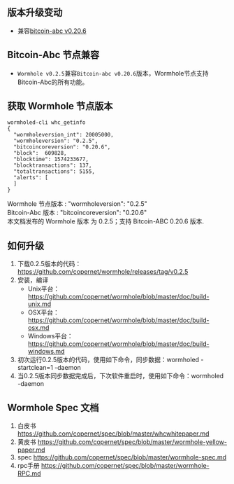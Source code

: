 ## 版本升级变动

- 兼容[bitcoin-abc v0.20.6](https://github.com/Bitcoin-ABC/bitcoin-abc/releases/tag/v0.20.6)

## Bitcoin-Abc 节点兼容

- `Wormhole v0.2.5`兼容`Bitcoin-abc v0.20.6`版本，Wormhole节点支持Bitcoin-Abc的所有功能。

## 获取 Wormhole 节点版本

```
wormholed-cli whc_getinfo
{  
  "wormholeversion_int": 20005000,
  "wormholeversion": "0.2.5",
  "bitcoincoreversion": "0.20.6",
  "block": 	609828,
  "blocktime": 1574233677,
  "blocktransactions": 137,
  "totaltransactions": 5155,
  "alerts": [
  ]
}
```

Wormhole 节点版本 : "wormholeversion": "0.2.5"<br>
Bitcoin-Abc 版本 : "bitcoincoreversion": "0.20.6"<br>
本文档发布的 Wormhole 版本 为 0.2.5；支持 Bitcoin-ABC 0.20.6 版本.<br>

## 如何升级

1. 下载0.2.5版本的代码：https://github.com/copernet/wormhole/releases/tag/v0.2.5
2. 安装，编译
    *   Unix平台：https://github.com/copernet/wormhole/blob/master/doc/build-unix.md
    *   OSX平台：https://github.com/copernet/wormhole/blob/master/doc/build-osx.md
    *   Windows平台：https://github.com/copernet/wormhole/blob/master/doc/build-windows.md
3. 初次运行0.2.5版本的代码，使用如下命令，同步数据：wormholed -startclean=1 -daemon
4. 当0.2.5版本同步数据完成后，下次软件重启时，使用如下命令：wormholed -daemon

## Wormhole Spec 文档

1. 白皮书 https://github.com/copernet/spec/blob/master/whcwhitepaper.md
2. 黄皮书 https://github.com/copernet/spec/blob/master/wormhole-yellow-paper.md
3. spec https://github.com/copernet/spec/blob/master/wormhole-spec.md
4. rpc手册 https://github.com/copernet/spec/blob/master/wormhole-RPC.md





